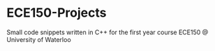 # ECE150-Projects
Small code snippets written in C++ for the first year course ECE150 @ University of Waterloo
